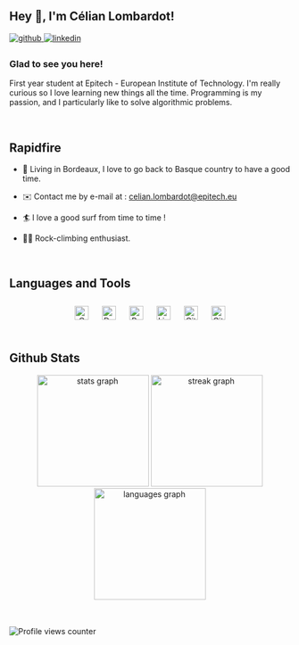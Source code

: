 <!--
**nailec1911/nailec1911** is a ✨ _special_ ✨ repository because its `README.md` (this file) appears on your GitHub profile.
-->

## Hey 👋, I'm Célian Lombardot!


<a href="https://github.com/nailec1911" target="_blank">
<img src=https://img.shields.io/badge/github-%2324292e.svg?&style=for-the-badge&logo=github&logoColor=white alt=github style="margin-bottom: 5px;" />
</a>
<a href="https://linkedin.com/in/celian-lombardot" target="_blank">
<img src=https://img.shields.io/badge/linkedin-%231E77B5.svg?&style=for-the-badge&logo=linkedin&logoColor=white alt=linkedin style="margin-bottom: 5px;" />
</a>




### Glad to see you here!
First year student at Epitech - European Institute of Technology.
I'm really curious so I love learning new things all the time. Programming is my passion, and I particularly like to solve algorithmic problems.


<br/>


## Rapidfire
<tr><td valign="top" width="100%">

- 📍 Living in Bordeaux, I love to go back to Basque country to have a good time.


- ✉️ Contact me by e-mail at : celian.lombardot@epitech.eu


- 🏄 I love a good surf from time to time !


- 🧗‍♂️ Rock-climbing enthusiast.


</td><td valign="top" width="100%">



</td></tr>

<br/>


## Languages and Tools
<div align="center">
<a href="https://www.cprogramming.com/" target="_blank"><img style="margin: 10px" src="https://profilinator.rishav.dev/skills-assets/c-original.svg" alt="C" height="25" /></a>
<a href="https://www.docker.com/" target="_blank"><img style="margin: 10px" src="https://profilinator.rishav.dev/skills-assets/docker-original-wordmark.svg" alt="Docker" height="25" /></a>
<a href="https://www.python.org/" target="_blank"><img style="margin: 10px" src="https://profilinator.rishav.dev/skills-assets/python-original.svg" alt="Python" height="25" /></a>
<a href="https://www.linux.org/" target="_blank"><img style="margin: 10px" src="https://profilinator.rishav.dev/skills-assets/linux-original.svg" alt="Linux" height="25" /></a>
<a href="https://github.com/" target="_blank"><img style="margin: 10px" src="https://profilinator.rishav.dev/skills-assets/git-scm-icon.svg" alt="Git" height="25" /></a>
<a href="https://about.gitlab.com/" target="_blank"><img style="margin: 10px" src="https://profilinator.rishav.dev/skills-assets/gitlab.svg" alt="GitLab" height="25" /></a>
</div>

<br/>


## Github Stats

<div align="center">
  <img src="https://github-readme-stats-git-masterrstaa-rickstaa.vercel.app/api?username=nailec1911&count_private=true&theme=dark&show_icons=true" height="200" alt="stats graph"  />
  <img src="https://streak-stats.demolab.com?user=nailec1911&locale=fr&mode=daily&theme=dark&date_format=j M[ Y]&order=3" height="200" alt="streak graph"  />
  <img src="https://github-readme-stats-git-masterrstaa-rickstaa.vercel.app/api/top-langs/?username=nailec1911&langs_count=10&theme=dark&locale=fr&custom_title=Top%20%Languages&layout=compact" height="200" alt="languages graph"  />
</div>

<!-- <img src="https://github-readme-streak-stats.herokuapp.com/?user=nailec1911&theme=dark&background=000000" align="center" style="width: 50%" /> -->
<!--  -->
<!-- <img src="https://github-readme-stats.vercel.app/api?username=nailec1911&show_icons=true&theme=dark&count_private=true&background=000000" align="center" style="width: 50%" /> -->
<!--  -->
<!-- <img src="https://github-readme-stats.vercel.app/api/top-langs/?username=nailec1911&count_private=true&theme=dark&background=000000" align="center" style="width: 50%" /> -->

<br/>



<br/>

![Profile views counter](https://komarev.com/ghpvc/?username=nailec1911&&style=flat-square)


<br/>


<br />
